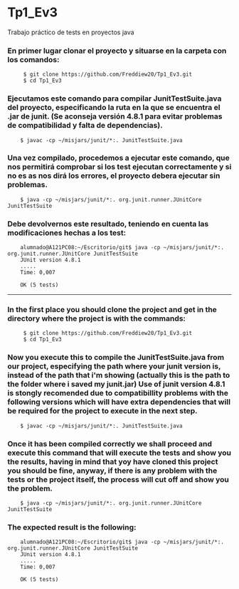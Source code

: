 # Tp1_Ev3
Trabajo práctico de tests en proyectos java

   ### En primer lugar clonar el proyecto y situarse en la carpeta con los comandos:
   
         $ git clone https://github.com/Freddiew20/Tp1_Ev3.git 
         $ cd Tp1_Ev3

   ### Ejecutamos este comando para compilar JunitTestSuite.java del proyecto, especificando la ruta en la que se encuentra el .jar de junit. (Se aconseja versión 4.8.1 para evitar problemas de compatibilidad y falta de dependencias).
   
        $ javac -cp ~/misjars/junit/*:. JunitTestSuite.java 
       
   ### Una vez compilado, procedemos a ejecutar este comando, que nos permitirá comprobar si los test ejecutan correctamente y si no es as nos dirá los errores, el proyecto debera ejecutar sin problemas.
   
        $ java -cp ~/misjars/junit/*:. org.junit.runner.JUnitCore JunitTestSuite
   
   ### Debe devolvernos este resultado, teniendo en cuenta las modificaciones hechas a los test:
   
        alumnado@A121PC08:~/Escritorio/git$ java -cp ~/misjars/junit/*:. org.junit.runner.JUnitCore JunitTestSuite
        JUnit version 4.8.1
        .....
        Time: 0,007

        OK (5 tests)

----------------------------------------------------------------------------------------------------------------------------------------

   ### In the first place you should clone the project and get in the directory where the project is with the commands:
   
         $ git clone https://github.com/Freddiew20/Tp1_Ev3.git 
         $ cd Tp1_Ev3

   ### Now you execute this to compile the JunitTestSuite.java from our project, especifying the path where your junit version is, instead of the path that i'm showing (actually this is the path to the folder where i saved my junit.jar) Use of junit version 4.8.1 is stongly recomended due to compatibillity problems with the following versions which will have extra dependencies that will be required for the project to execute in the next step.
   
        $ javac -cp ~/misjars/junit/*:. JunitTestSuite.java 
       
   ### Once it has been compiled correctly we shall proceed and execute this command that will execute the tests and show you the results, having in mind that yoy have cloned this project you should be fine, anyway, if there is any problem with the tests or the project itself, the process will cut off and show you the problem.
   
        $ java -cp ~/misjars/junit/*:. org.junit.runner.JUnitCore JunitTestSuite
   
   ### The expected result is the following:
   
        alumnado@A121PC08:~/Escritorio/git$ java -cp ~/misjars/junit/*:. org.junit.runner.JUnitCore JunitTestSuite
        JUnit version 4.8.1
        .....
        Time: 0,007

        OK (5 tests)
